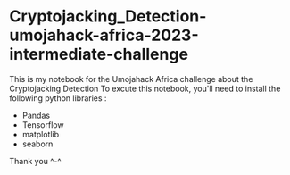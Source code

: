 # Cryptojacking_Detection-umojahack-africa-2023-intermediate-challenge
This is my notebook for the Umojahack Africa challenge about the Cryptojacking Detection
To excute this notebook, you'll need to install the following python libraries : 
  - Pandas
  - Tensorflow
  - matplotlib
  - seaborn


 Thank you ^-^
